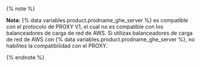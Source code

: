 {% note %}

**Nota:** {% data variables.product.prodname_ghe_server %} es compatible con el protocolo de PROXY V1, el cual no es compatible con los balanceadores de carga de red de AWS. Si utilizas balanceadores de carga de red de AWS con {% data variables.product.prodname_ghe_server %}, no habilites la compatibilidad con el PROXY.

{% endnote %}
